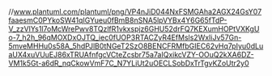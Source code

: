 //www.plantuml.com/plantuml/png/VP4nJiD044NxFSMGAha2AGX24GsY07faaesmC0PYkoSW41qIGYueu0fBmB8nSNA5lpVYBx4Y6G65fTdP-V_zzVIYs1l7oMcWrePwv8TQzlfR1vkxspjz6GHU52drFQ7KEXumHOPtVXKgUo-7_h2h_96qMOXDxOJTQ_iec0fUOP3RTACZyR4EfMsls2WxIiJv57Gn-5mveMHHu0s58A_5hdPJlB0tNGeT2SzO8BENCFRMfbGIEC62vHq7pIyu0dLuaUX4xuVUuEJ86xTRUAfnfgcVCteZcsbr75a7aIQxikcVZY-OOuQ2kXA6DZ-VM1k5Gt-a6dR_nqCkowVmF7C_N7YLiUt2uOECLSobDxTrTgvKZoUtr2y0
